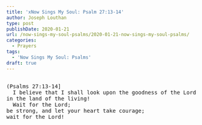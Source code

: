 ```yaml
---
title: 'xNow Sings My Soul: Psalm 27:13-14'
author: Joseph Louthan
type: post
publishDate: 2020-01-21
url: /now-sings-my-soul-psalms/2020-01-21-now-sings-my-soul-psalms/
categories:
  - Prayers
tags:
  - 'Now Sings My Soul: Psalms'
draft: true
---
```

<pre>
<div style="font-variant: small-caps;"></div>
(Psalms 27:13-14]
  I believe that I shall look upon the goodness of the Lord
in the land of the living!
  Wait for the Lord;
be strong, and let your heart take courage;
wait for the Lord!

  </pre>